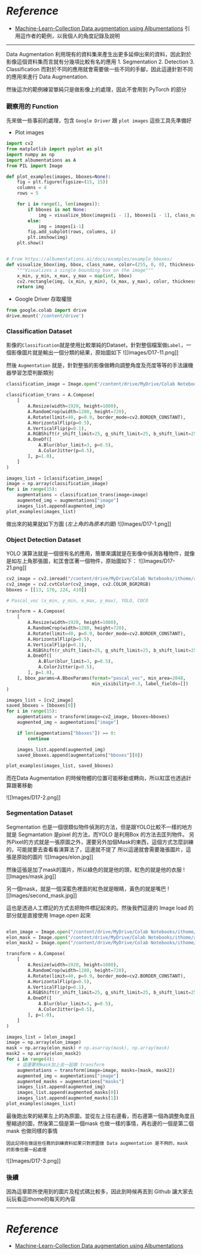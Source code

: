 # *Reference*

- [Machine-Learn-Collection Data augmentation using Albumentations](https://github.com/aladdinpersson/Machine-Learning-Collection/tree/master/ML/Pytorch/Basics/albumentations_tutorial)
引用這作者的範例，以我個人的角度記錄及說明
-------------

Data Augmentation 利用現有的資料集來產生出更多延伸出來的資料，因此對於影像這個資料集而言就有分幾項比較有名的應用
	1. Segmentation 
	2. Detection
	3. Classification
而對於不同的應用就會需要做一些不同的手腳，因此這邊針對不同的應用來進行 Data Augmentation.

然後這次的範例練習單純只是做影像上的處理，因此不會用到 PyTorch 的部分

### 觀察用的 Function
先來做一些事前的處理，包含 `Google Driver` 跟 `plot images`  這些工具先準備好

- Plot images
```Python
import cv2
from matplotlib import pyplot as plt
import numpy as np
import albumentations as A
from PIL import Image

def plot_examples(images, bboxes=None):
    fig = plt.figure(figsize=(15, 15))
    columns = 4
    rows = 5

    for i in range(1, len(images)):
        if bboxes is not None:
            img = visualize_bbox(images[i - 1], bboxes[i - 1], class_name="Elon")
        else:
            img = images[i-1]
        fig.add_subplot(rows, columns, i)
        plt.imshow(img)
    plt.show()


# From https://albumentations.ai/docs/examples/example_bboxes/
def visualize_bbox(img, bbox, class_name, color=(255, 0, 0), thickness=5):
    """Visualizes a single bounding box on the image"""
    x_min, y_min, x_max, y_max = map(int, bbox)
    cv2.rectangle(img, (x_min, y_min), (x_max, y_max), color, thickness)
    return img
```


- Google Driver 存取權限
```Python
from google.colab import drive
drive.mount('/content/drive')
```

### Classification Dataset

影像的`Classification`就是使用比較單純的Dataset，針對整個檔案做`Label`，一個影像圖片就是輸出一個分類的結果，原始圖如下
![[Images/D17-11.png]]

然後 `Augmentation` 就是，針對整張的影像做轉向調整角度及亮度等等的手法讓機器學習怎麼判斷類別

```Python
classification_image = Image.open("/content/drive/MyDrive/Colab Notebooks/ithome/albumentations/cat_class.jpg")

classification_trans = A.Compose(
    [
        A.Resize(width=1920, height=1080),
        A.RandomCrop(width=1280, height=720),
        A.Rotate(limit=40, p=0.9, border_mode=cv2.BORDER_CONSTANT),
        A.HorizontalFlip(p=0.5),
        A.VerticalFlip(p=0.1),
        A.RGBShift(r_shift_limit=25, g_shift_limit=25, b_shift_limit=25, p=0.9),
        A.OneOf([
            A.Blur(blur_limit=3, p=0.5),
            A.ColorJitter(p=0.5),
        ], p=1.0),
    ]
)

images_list = [classification_image]
image = np.array(classification_image)
for i in range(15):
    augmentations = classification_trans(image=image)
    augmented_img = augmentations["image"]
    images_list.append(augmented_img)
plot_examples(images_list)
```

做出來的結果就如下方圖 (*左上角的為原本的圖*)
![[Images/D17-1.png]]


### Object Detection Dataset
YOLO 演算法就是一個很有名的應用，簡單來講就是在影像中偵測各種物件，就像是如左上角那張圖，紅匡會匡著一個物件，原始圖如下：
![[Images/D17-21.png]]

```Python
cv2_image = cv2.imread("/content/drive/MyDrive/Colab Notebooks/ithome/albumentations/cat.jpg")
cv2_image = cv2.cvtColor(cv2_image, cv2.COLOR_BGR2RGB)
bboxes = [[13, 170, 224, 410]]

# Pascal_voc (x_min, y_min, x_max, y_max), YOLO, COCO

transform = A.Compose(
    [
        A.Resize(width=1920, height=1080),
        A.RandomCrop(width=1280, height=720),
        A.Rotate(limit=40, p=0.9, border_mode=cv2.BORDER_CONSTANT),
        A.HorizontalFlip(p=0.5),
        A.VerticalFlip(p=0.1),
        A.RGBShift(r_shift_limit=25, g_shift_limit=25, b_shift_limit=25, p=0.9),
        A.OneOf([
            A.Blur(blur_limit=3, p=0.5),
            A.ColorJitter(p=0.5),
        ], p=1.0),
    ], bbox_params=A.BboxParams(format="pascal_voc", min_area=2048,
                                min_visibility=0.3, label_fields=[])
)

images_list = [cv2_image]
saved_bboxes = [bboxes[0]]
for i in range(15):
    augmentations = transform(image=cv2_image, bboxes=bboxes)
    augmented_img = augmentations["image"]

    if len(augmentations["bboxes"]) == 0:
        continue

    images_list.append(augmented_img)
    saved_bboxes.append(augmentations["bboxes"][0])

plot_examples(images_list, saved_bboxes)
```


而在Data Augmentation 的時候物體的位置可能移動或轉向，所以紅匡也透過計算跟著移動

![[Images/D17-2.png]]

### Segmentation Dataset

Segmentation  也是一個很類似物件偵測的方法，但是跟YOLO比較不一樣的地方就是 Segmantation 是pixel 的方法，而YOLO 是利用Box 的方法去匡列物件。
另外Pixel的方式就是一張原圖之外，還要另外加個Mask的東西，這個方式怎麼訓練的，可能就要去查看看演算法了，這邊就不提了
所以這邊就會需要幾張圖片，這張是原始的圖片
![[Images/elon.jpg]]

然後這張是加了mask的圖片，所以綠色的就是他的頭，紅色的就是他的衣服
![[Images/mask.jpg]]

另一個mask，就是一個深藍色裡面的紅色就是眼睛，黃色的就是嘴巴
![[Images/second_mask.jpg]]

這也是透過人工標記的方式去把物件標記起來的。然後我們這邊的 Image load 的部分就是直接使用 Image.open 起來

```Python

elon_image = Image.open("/content/drive/MyDrive/Colab Notebooks/ithome/albumentations/elon.jpeg")
elon_mask = Image.open("/content/drive/MyDrive/Colab Notebooks/ithome/albumentations/mask.jpeg")
elon_mask2 = Image.open("/content/drive/MyDrive/Colab Notebooks/ithome/albumentations/second_mask.jpeg")

transform = A.Compose(
    [
        A.Resize(width=1920, height=1080),
        A.RandomCrop(width=1280, height=720),
        A.Rotate(limit=40, p=0.9, border_mode=cv2.BORDER_CONSTANT),
        A.HorizontalFlip(p=0.5),
        A.VerticalFlip(p=0.1),
        A.RGBShift(r_shift_limit=25, g_shift_limit=25, b_shift_limit=25, p=0.9),
        A.OneOf([
            A.Blur(blur_limit=3, p=0.5),
            A.ColorJitter(p=0.5),
        ], p=1.0),
    ]
)

images_list = [elon_image]
image = np.array(elon_image)
mask = np.array(elon_mask) # np.asarray(mask), np.array(mask)
mask2 = np.array(elon_mask2)
for i in range(4):
	# 這邊要把mask加上去一起做 transform
    augmentations = transform(image=image, masks=[mask, mask2])
    augmented_img = augmentations["image"]
    augmented_masks = augmentations["masks"]
    images_list.append(augmented_img)
    images_list.append(augmented_masks[0])
    images_list.append(augmented_masks[1])
plot_examples(images_list)
```

最後跑出來的結果左上的為原圖，並從左上往右邊看，而右邊第一個為調整角度且壓縮過的圖，然後第二個是第一個mask 也做一樣的事情，再右邊的一個是第二個mask 也做同樣的事情

	因此記得在做這些任務的訓練資料如果只對原圖做 Data augmentation 是不夠的，mask 的影像也要一起處理

![[Images/D17-3.png]]


### 後續
因為這章節所使用到的圖片及程式碼比較多，因此到時候再丟到 Github 讓大家去玩玩看這ithome的每天的內容

----------
# *Reference*


- [Machine-Learn-Collection Data augmentation using Albumentations](https://github.com/aladdinpersson/Machine-Learning-Collection/tree/master/ML/Pytorch/Basics/albumentations_tutorial)
